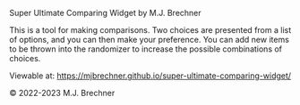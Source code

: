 Super Ultimate Comparing Widget by M.J. Brechner

This is a tool for making comparisons. Two choices are presented from a list of options, and you can then make your preference. You can add new items to be thrown into the randomizer to increase the possible combinations of choices.

Viewable at: https://mjbrechner.github.io/super-ultimate-comparing-widget/

© 2022-2023 M.J. Brechner
